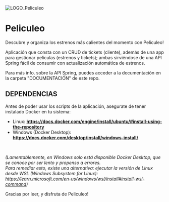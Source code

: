 <img src="https://i.imgur.com/vzOycZh.png" alt="LOGO_Peliculeo"/>

# Peliculeo
Descubre y organiza los estrenos más calientes del momento con Peliculeo!

Aplicación que consta con un CRUD de tickets (cliente), además de una app para gestionar películas (estrenos y tickets); ambas sirviéndose de una API Spring fácil de consumir con actualización automática de estrenos.

Para más info. sobre la API Spring, puedes acceder a la documentación en la carpeta "DOCUMENTACIÓN" de este repo.


## DEPENDENCIAS
Antes de poder usar los scripts de la aplicación, asegurate de tener instalado Docker en tu sistema:
  - Linux: <b>https://docs.docker.com/engine/install/ubuntu/#install-using-the-repository</b>
  - Windows (Docker Desktop): <b>https://docs.docker.com/desktop/install/windows-install/</b>
<br>

<em>(Lamentablemente, en Windows solo está disponible Docker Desktop, que se conoce por ser lento y propenso a errores. <br>
Para remediar esto, existe una alternativa: ejecutar la versión de Linux desde WSL (Windows Subsystem for Linux): https://learn.microsoft.com/en-us/windows/wsl/install#install-wsl-command)</em>

Gracias por leer, y disfruta de Peliculeo!
